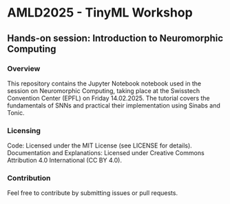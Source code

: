 # AMLD2025 - TinyML Workshop
## Hands-on session: Introduction to Neuromorphic Computing

### Overview
This repository contains the Jupyter Notebook  notebook used in the session on Neuromorphic Computing, taking place at the Swisstech Convention Center (EPFL) on Friday 14.02.2025.
The tutorial covers the fundamentals of SNNs and practical their implementation using Sinabs and Tonic.

### Licensing

Code: Licensed under the MIT License (see LICENSE for details).
Documentation and Explanations: Licensed under Creative Commons Attribution 4.0 International (CC BY 4.0).

### Contribution

Feel free to contribute by submitting issues or pull requests.
